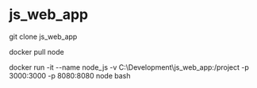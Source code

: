 # js_web_app

git clone js_web_app

docker pull node

docker run -it --name node_js -v C:\Development\js_web_app:/project -p 3000:3000 -p 8080:8080  node bash
